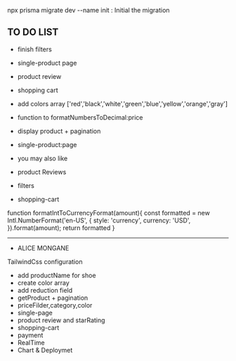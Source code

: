 npx prisma migrate dev --name init : Initial the migration



TO DO LIST
----------

- finish filters
- single-product page
- product review
- shopping cart







- add colors array ['red','black','white','green','blue','yellow','orange','gray']
- function to formatNumbersToDecimal:price
- display product + pagination
- single-product:page
- you may also like
- product Reviews
- filters
- shopping-cart

function formatIntToCurrencyFormat(amount){
    const formatted = new Intl.NumberFormat('en-US', {
    style: 'currency',
    currency: 'USD',
    }).format(amount);
    return formatted
}



----------------------------------------




- ALICE MONGANE

TailwindCss configuration

- add productName for shoe
- create color array
- add reduction field
- getProduct + pagination
- priceFilder,category,color
- single-page
- product review and starRating
- shopping-cart
- payment
- RealTime
- Chart & Deploymet